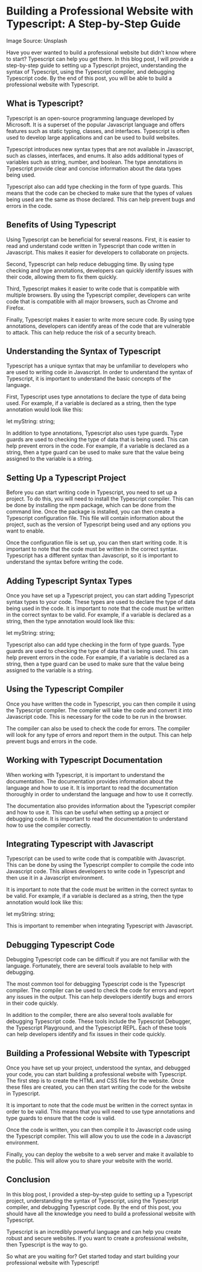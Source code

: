# Building a Professional Website with Typescript: A Step-by-Step Guide

Image Source: Unsplash

Have you ever wanted to build a professional website but didn’t know where to start? Typescript can help you get there. In this blog post, I will provide a step-by-step guide to setting up a Typescript project, understanding the syntax of Typescript, using the Typescript compiler, and debugging Typescript code. By the end of this post, you will be able to build a professional website with Typescript.

## What is Typescript?

Typescript is an open-source programming language developed by Microsoft. It is a superset of the popular Javascript language and offers features such as static typing, classes, and interfaces. Typescript is often used to develop large applications and can be used to build websites.

Typescript introduces new syntax types that are not available in Javascript, such as classes, interfaces, and enums. It also adds additional types of variables such as string, number, and boolean. The type annotations in Typescript provide clear and concise information about the data types being used.

Typescript also can add type checking in the form of type guards. This means that the code can be checked to make sure that the types of values being used are the same as those declared. This can help prevent bugs and errors in the code.

## Benefits of Using Typescript

Using Typescript can be beneficial for several reasons. First, it is easier to read and understand code written in Typescript than code written in Javascript. This makes it easier for developers to collaborate on projects.

Second, Typescript can help reduce debugging time. By using type checking and type annotations, developers can quickly identify issues with their code, allowing them to fix them quickly.

Third, Typescript makes it easier to write code that is compatible with multiple browsers. By using the Typescript compiler, developers can write code that is compatible with all major browsers, such as Chrome and Firefox.

Finally, Typescript makes it easier to write more secure code. By using type annotations, developers can identify areas of the code that are vulnerable to attack. This can help reduce the risk of a security breach.

## Understanding the Syntax of Typescript

Typescript has a unique syntax that may be unfamiliar to developers who are used to writing code in Javascript. In order to understand the syntax of Typescript, it is important to understand the basic concepts of the language.

First, Typescript uses type annotations to declare the type of data being used. For example, if a variable is declared as a string, then the type annotation would look like this:

let myString: string;

In addition to type annotations, Typescript also uses type guards. Type guards are used to checking the type of data that is being used. This can help prevent errors in the code. For example, if a variable is declared as a string, then a type guard can be used to make sure that the value being assigned to the variable is a string.

## Setting Up a Typescript Project

Before you can start writing code in Typescript, you need to set up a project. To do this, you will need to install the Typescript compiler. This can be done by installing the npm package, which can be done from the command line. Once the package is installed, you can then create a Typescript configuration file. This file will contain information about the project, such as the version of Typescript being used and any options you want to enable.

Once the configuration file is set up, you can then start writing code. It is important to note that the code must be written in the correct syntax. Typescript has a different syntax than Javascript, so it is important to understand the syntax before writing the code.

## Adding Typescript Syntax Types

Once you have set up a Typescript project, you can start adding Typescript syntax types to your code. These types are used to declare the type of data being used in the code. It is important to note that the code must be written in the correct syntax to be valid. For example, if a variable is declared as a string, then the type annotation would look like this:

let myString: string;

Typescript also can add type checking in the form of type guards. Type guards are used to checking the type of data that is being used. This can help prevent errors in the code. For example, if a variable is declared as a string, then a type guard can be used to make sure that the value being assigned to the variable is a string.

## Using the Typescript Compiler

Once you have written the code in Typescript, you can then compile it using the Typescript compiler. The compiler will take the code and convert it into Javascript code. This is necessary for the code to be run in the browser.

The compiler can also be used to check the code for errors. The compiler will look for any type of errors and report them in the output. This can help prevent bugs and errors in the code.

## Working with Typescript Documentation

When working with Typescript, it is important to understand the documentation. The documentation provides information about the language and how to use it. It is important to read the documentation thoroughly in order to understand the language and how to use it correctly.

The documentation also provides information about the Typescript compiler and how to use it. This can be useful when setting up a project or debugging code. It is important to read the documentation to understand how to use the compiler correctly.

## Integrating Typescript with Javascript

Typescript can be used to write code that is compatible with Javascript. This can be done by using the Typescript compiler to compile the code into Javascript code. This allows developers to write code in Typescript and then use it in a Javascript environment.

It is important to note that the code must be written in the correct syntax to be valid. For example, if a variable is declared as a string, then the type annotation would look like this:

let myString: string;

This is important to remember when integrating Typescript with Javascript.

## Debugging Typescript Code

Debugging Typescript code can be difficult if you are not familiar with the language. Fortunately, there are several tools available to help with debugging.

The most common tool for debugging Typescript code is the Typescript compiler. The compiler can be used to check the code for errors and report any issues in the output. This can help developers identify bugs and errors in their code quickly.

In addition to the compiler, there are also several tools available for debugging Typescript code. These tools include the Typescript Debugger, the Typescript Playground, and the Typescript REPL. Each of these tools can help developers identify and fix issues in their code quickly.

## Building a Professional Website with Typescript

Once you have set up your project, understood the syntax, and debugged your code, you can start building a professional website with Typescript. The first step is to create the HTML and CSS files for the website. Once these files are created, you can then start writing the code for the website in Typescript.

It is important to note that the code must be written in the correct syntax in order to be valid. This means that you will need to use type annotations and type guards to ensure that the code is valid.

Once the code is written, you can then compile it to Javascript code using the Typescript compiler. This will allow you to use the code in a Javascript environment.

Finally, you can deploy the website to a web server and make it available to the public. This will allow you to share your website with the world.

## Conclusion

In this blog post, I provided a step-by-step guide to setting up a Typescript project, understanding the syntax of Typescript, using the Typescript compiler, and debugging Typescript code. By the end of this post, you should have all the knowledge you need to build a professional website with Typescript.

Typescript is an incredibly powerful language and can help you create robust and secure websites. If you want to create a professional website, then Typescript is the way to go.

So what are you waiting for? Get started today and start building your professional website with Typescript!